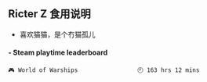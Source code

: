 ## Ricter Z 食用说明
- 喜欢猫猫，是个冇猫孤儿

<!-- steam-box start -->
#### - Steam playtime leaderboard
```text
🎮 World of Warships                 🕘 163 hrs 12 mins
```
<!-- Powered by https://github.com/YouEclipse/steam-box . -->
<!-- steam-box end -->
